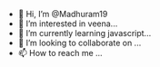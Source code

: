 - 👋 Hi, I’m @Madhuram19
- 👀 I’m interested in veena...
- 🌱 I’m currently learning javascript...
- 💞️ I’m looking to collaborate on ...
- 📫 How to reach me ...

<!---
Madhuram19/Madhuram19 is a ✨ special ✨ repository because its `README.md` (this file) appears on your GitHub profile.
You can click the Preview link to take a look at your changes.
--->

